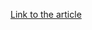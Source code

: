 [Link to the article](https://socradar.io/critical-and-high-vulnerabilities-in-citrix-adc-and-citrix-gateway-cve-2023-3519-cve-2023-3466-cve-2023-3467/)
